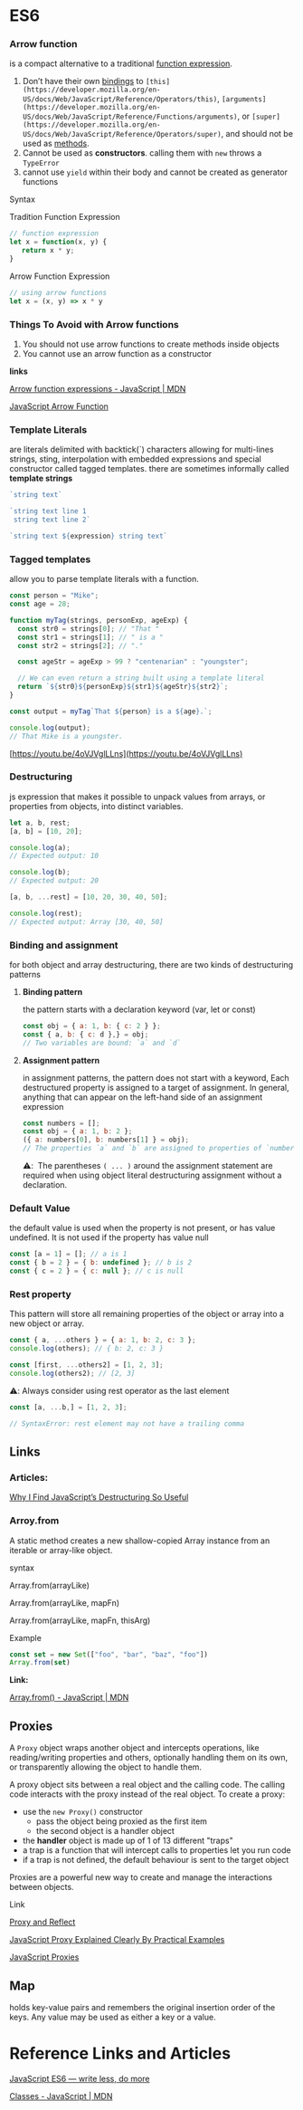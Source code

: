 # ES6

### Arrow function

is a compact alternative to a traditional [function expression](https://developer.mozilla.org/en-US/docs/Web/JavaScript/Reference/Operators/function).

1. Don’t have their own [bindings](https://developer.mozilla.org/en-US/docs/Glossary/Binding) to `[this](https://developer.mozilla.org/en-US/docs/Web/JavaScript/Reference/Operators/this)`, `[arguments](https://developer.mozilla.org/en-US/docs/Web/JavaScript/Reference/Functions/arguments)`, or `[super](https://developer.mozilla.org/en-US/docs/Web/JavaScript/Reference/Operators/super)`, and should not be used as [methods](https://developer.mozilla.org/en-US/docs/Glossary/Method).
2. Cannot be used as **constructors**. calling them with `new` throws a `TypeError`
3. cannot use `yield` within their body and cannot be created as generator functions

Syntax

Tradition Function Expression

```jsx
// function expression
let x = function(x, y) {
   return x * y;
}
```

Arrow Function Expression

```jsx
// using arrow functions
let x = (x, y) => x * y
```

### Things To Avoid with Arrow functions

1. You should not use arrow functions to create methods inside objects
2. You cannot use an arrow function as a constructor

**links**

[Arrow function expressions - JavaScript | MDN](https://developer.mozilla.org/en-US/docs/Web/JavaScript/Reference/Functions/Arrow_functions)

[JavaScript Arrow Function](https://www.programiz.com/javascript/arrow-function)

### Template Literals

are literals delimited with backtick(`) characters allowing for multi-lines strings, sting, interpolation with embedded expressions and special constructor called tagged templates. there are sometimes informally called **template strings**

```jsx
`string text`

`string text line 1
 string text line 2`

`string text ${expression} string text`

```

### Tagged templates

allow you to parse template literals with a function.  

```jsx
const person = "Mike";
const age = 28;

function myTag(strings, personExp, ageExp) {
  const str0 = strings[0]; // "That "
  const str1 = strings[1]; // " is a "
  const str2 = strings[2]; // "."

  const ageStr = ageExp > 99 ? "centenarian" : "youngster";

  // We can even return a string built using a template literal
  return `${str0}${personExp}${str1}${ageStr}${str2}`;
}

const output = myTag`That ${person} is a ${age}.`;

console.log(output);
// That Mike is a youngster.
```

[https://youtu.be/4oVJVglLLns](https://youtu.be/4oVJVglLLns)

### Destructuring

js expression that makes it possible to unpack values from arrays, or properties from objects, into distinct variables.

```jsx
let a, b, rest;
[a, b] = [10, 20];

console.log(a);
// Expected output: 10

console.log(b);
// Expected output: 20

[a, b, ...rest] = [10, 20, 30, 40, 50];

console.log(rest);
// Expected output: Array [30, 40, 50]
```

### Binding and assignment

for both object and array destructuring, there are two kinds of destructuring patterns

1. **Binding pattern**
    
    the pattern starts with a declaration keyword (var, let or const)
    
    ```jsx
    const obj = { a: 1, b: { c: 2 } };
    const { a, b: { c: d },} = obj;
    // Two variables are bound: `a` and `d`
    ```
    
2. **Assignment pattern**
    
    in assignment patterns, the pattern does not start with a keyword, Each destructured property is assigned to a target of assignment. In general, anything that can appear on the left-hand side of  an assignment expression
    
    ```jsx
    const numbers = [];
    const obj = { a: 1, b: 2 };
    ({ a: numbers[0], b: numbers[1] } = obj);
    // The properties `a` and `b` are assigned to properties of `numbers`
    ```
    
    ⚠️:  The parentheses `( ... )` around the assignment statement are required when using object literal destructuring assignment without a declaration.
    

### Default Value

the default value is used when the property is not present, or has value undefined. It is not used if the property has value null

```jsx
const [a = 1] = []; // a is 1
const { b = 2 } = { b: undefined }; // b is 2
const { c = 2 } = { c: null }; // c is null
```

### Rest property

This pattern will store all remaining properties of the object or array into a new object or array.

```jsx
const { a, ...others } = { a: 1, b: 2, c: 3 };
console.log(others); // { b: 2, c: 3 }

const [first, ...others2] = [1, 2, 3];
console.log(others2); // [2, 3]
```

⚠️: Always consider using rest operator as the last element

```jsx
const [a, ...b,] = [1, 2, 3];

// SyntaxError: rest element may not have a trailing comma
```

## Links

### Articles:

[Why I Find JavaScript’s Destructuring So Useful](https://betterprogramming.pub/why-i-find-javascripts-destructuring-so-useful-7be41d9ba609)

### Arroy.from

A static method creates a new shallow-copied Array instance from an iterable or array-like object.

syntax

Array.from(arrayLike)

Array.from(arrayLike, mapFn)

Array.from(arrayLike, mapFn, thisArg)

Example

```jsx
const set = new Set(["foo", "bar", "baz", "foo"])
Array.from(set)
```

**Link:** 

[Array.from() - JavaScript | MDN](https://developer.mozilla.org/en-US/docs/Web/JavaScript/Reference/Global_Objects/Array/from)

## Proxies

A `Proxy` object wraps another object and intercepts operations, like reading/writing properties and others, optionally handling them on its own, or transparently allowing the object to handle them.

A proxy object sits between a real object and the calling code. The calling code interacts with the proxy instead of the real object. To create a proxy:

- use the `new Proxy()` constructor
    - pass the object being proxied as the first item
    - the second object is a handler object
- the **handler** object is made up of 1 of 13 different "traps"
- a trap is a function that will intercept calls to properties let you run code
- if a trap is not defined, the default behaviour is sent to the target object

Proxies are a powerful new way to create and manage the interactions between objects.

Link

[Proxy and Reflect](https://javascript.info/proxy)

[JavaScript Proxy Explained Clearly By Practical Examples](https://www.javascripttutorial.net/es6/javascript-proxy/)

[JavaScript Proxies](https://www.programiz.com/javascript/proxies)

## Map

holds key-value pairs and remembers the original insertion order of the keys. Any value may be used as either a key or a value.

# Reference Links and Articles

[JavaScript ES6 — write less, do more](https://www.freecodecamp.org/news/write-less-do-more-with-javascript-es6-5fd4a8e50ee2/)

[Classes - JavaScript | MDN](https://developer.mozilla.org/en-US/docs/Web/JavaScript/Reference/Classes?retiredLocale=ar)